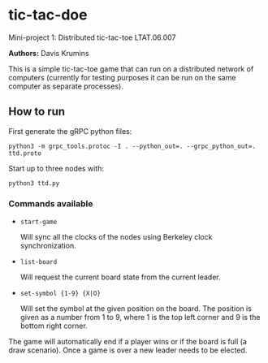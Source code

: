# tic-tac-doe
Mini-project 1: Distributed tic-tac-toe LTAT.06.007

**Authors:** Davis Krumins

This is a simple tic-tac-toe game that can run on a distributed network of computers (currently for testing purposes it can be run on the same computer as separate processes).

## How to run
First generate the gRPC python files:
```
python3 -m grpc_tools.protoc -I . --python_out=. --grpc_python_out=. ttd.proto
```

Start up to three nodes with:
```
python3 ttd.py
```

### Commands available
- `start-game`
    
	Will sync all the clocks of the nodes using Berkeley clock synchronization.
- `list-board`

    Will request the current board state from the current leader.
- `set-symbol {1-9} {X|O}`
    
	Will set the symbol at the given position on the board. The position is given as a number from 1 to 9, where 1 is the top left corner and 9 is the bottom right corner.

The game will automatically end if a player wins or if the board is full (a draw scenario). Once a game is over a new leader needs to be elected.